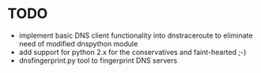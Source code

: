 # TODO

- implement basic DNS client functionality into dnstraceroute to eliminate need
  of modified dnspython module
- add support for python 2.x for the conservatives and faint-hearted ;-)
- dnsfingerprint.py tool to fingerprint DNS servers

